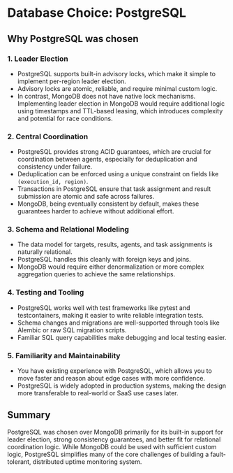 # Database Choice: PostgreSQL

## Why PostgreSQL was chosen

### 1. Leader Election

- PostgreSQL supports built-in advisory locks, which make it simple to implement per-region leader election.
- Advisory locks are atomic, reliable, and require minimal custom logic.
- In contrast, MongoDB does not have native lock mechanisms. Implementing leader election in MongoDB would require additional logic using timestamps and TTL-based leasing, which introduces complexity and potential for race conditions.

### 2. Central Coordination

- PostgreSQL provides strong ACID guarantees, which are crucial for coordination between agents, especially for deduplication and consistency under failure.
- Deduplication can be enforced using a unique constraint on fields like `(execution_id, region)`.
- Transactions in PostgreSQL ensure that task assignment and result submission are atomic and safe across failures.
- MongoDB, being eventually consistent by default, makes these guarantees harder to achieve without additional effort.

### 3. Schema and Relational Modeling

- The data model for targets, results, agents, and task assignments is naturally relational.
- PostgreSQL handles this cleanly with foreign keys and joins.
- MongoDB would require either denormalization or more complex aggregation queries to achieve the same relationships.

### 4. Testing and Tooling

- PostgreSQL works well with test frameworks like pytest and testcontainers, making it easier to write reliable integration tests.
- Schema changes and migrations are well-supported through tools like Alembic or raw SQL migration scripts.
- Familiar SQL query capabilities make debugging and local testing easier.

### 5. Familiarity and Maintainability

- You have existing experience with PostgreSQL, which allows you to move faster and reason about edge cases with more confidence.
- PostgreSQL is widely adopted in production systems, making the design more transferable to real-world or SaaS use cases later.

## Summary

PostgreSQL was chosen over MongoDB primarily for its built-in support for leader election, strong consistency guarantees, and better fit for relational coordination logic. While MongoDB could be used with sufficient custom logic, PostgreSQL simplifies many of the core challenges of building a fault-tolerant, distributed uptime monitoring system.